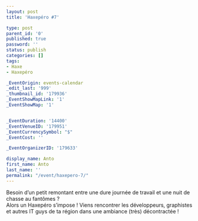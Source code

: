 ```yaml
---
layout: post
title: 'Haxepéro #7'

type: post
parent_id: '0'
published: true
password: ''
status: publish
categories: []
tags:
- Haxe
- Haxepéro

_EventOrigin: events-calendar
_edit_last: '999'
_thumbnail_id: '179936'
_EventShowMapLink: '1'
_EventShowMap: '1'


_EventDuration: '14400'
_EventVenueID: '179951'
_EventCurrencySymbol: "$"
_EventCost: ''

_EventOrganizerID: '179633'

display_name: Anto
first_name: Anto
last_name: ''
permalink: "/event/haxepero-7/"
---
```


Besoin d’un petit remontant entre une dure journée de travail et une nuit de chasse au fantômes ?  
Alors un Haxepéro s’impose ! Viens rencontrer les développeurs, graphistes et autres IT guys de ta région dans une ambiance (très) décontractée !